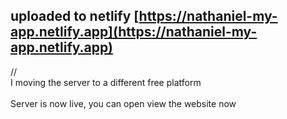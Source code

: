 ## uploaded to netlify [https://nathaniel-my-app.netlify.app](https://nathaniel-my-app.netlify.app)
 
[comment]: <> (however, the server is currently down, because I reach the limit)
// <br>I moving the server to a different free platform
<br>
<br>
Server is now live, you can open view the website now
